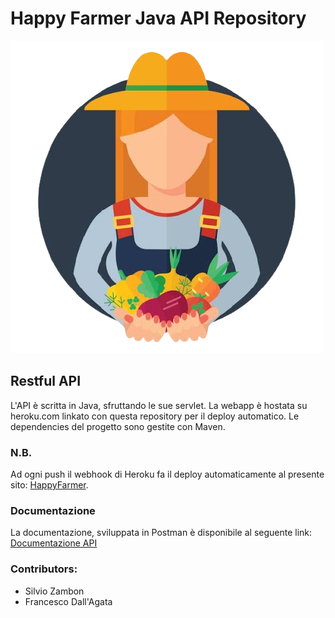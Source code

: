 # Happy Farmer Java API Repository
![Happy Farmer Logo](happyfarmer_logo_nobackground.png)
## Restful API
L'API è scritta in Java, sfruttando le sue servlet. La webapp è hostata su heroku.com linkato con questa repository per il deploy automatico. Le dependencies del progetto sono gestite con Maven.
### N.B.
Ad ogni push il webhook di Heroku fa il deploy automaticamente al presente sito: [HappyFarmer](https://happyfarmer.herokuapp.com/).
### Documentazione
La documentazione, sviluppata in Postman è disponibile al seguente link: [Documentazione API](https://documenter.getpostman.com/view/18463534/UVRDF51r)
### **Contributors:**
- Silvio Zambon
- Francesco Dall'Agata
